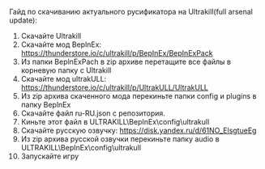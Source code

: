 Гайд по скачиванию актуального русификатора на Ultrakill(full arsenal update):
1. Скачайте Ultrakill
2. Скачайте мод BeplnEx: https://thunderstore.io/c/ultrakill/p/BepInEx/BepInExPack
3. Из папки BeplnExPach в zip архиве перетащите все файлы в корневую папку с Ultrakill
4. Скачайте мод ultrakULL: https://thunderstore.io/c/ultrakill/p/UltrakULL/UltrakULL
5. Из zip архива скаченного мода перекиньте папки config и plugins в папку BeplnEx
6. Скачайте файл ru-RU.json с репозитория.
7. Киньте этот файл в ULTRAKILL\BepInEx\config\ultrakull
8. Скачайте русскую озвучку: https://disk.yandex.ru/d/61NO_ElsgtueEg
9. Из zip архива русской озвучки перекиньте папку audio в ULTRAKILL\BepInEx\config\ultrakull
10. Запускайте игру
